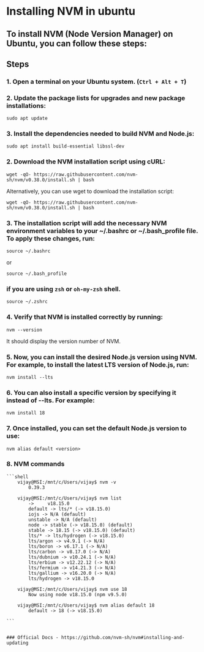 # Installing NVM in ubuntu

## To install NVM (Node Version Manager) on Ubuntu, you can follow these steps:




## Steps

### 1. Open a terminal on your Ubuntu system. (`Ctrl + Alt + T`)

### 2. Update the package lists for upgrades and new package installations:
   
   ```shell
   sudo apt update
   ```

### 3. Install the dependencies needed to build NVM and Node.js:
   
   ```shell
   sudo apt install build-essential libssl-dev
   ```

### 2. Download the NVM installation script using cURL:
   
   ```shell
   wget -qO- https://raw.githubusercontent.com/nvm-sh/nvm/v0.38.0/install.sh | bash
   ```
   Alternatively, you can use wget to download the installation script:
   
   ```shell
   wget -qO- https://raw.githubusercontent.com/nvm-sh/nvm/v0.38.0/install.sh | bash
   ```

### 3. The installation script will add the necessary NVM environment variables to your ~/.bashrc or ~/.bash_profile file. To apply these changes, run:


   ```shell
   source ~/.bashrc
   ```
   or
   ```shell
   source ~/.bash_profile
   ```
   ### if you are using `zsh` or `oh-my-zsh` shell.
   ```shell
   source ~/.zshrc
   ```


### 4. Verify that NVM is installed correctly by running:
   
   ```shell
   nvm --version
   ```
   It should display the version number of NVM.

### 5. Now, you can install the desired Node.js version using NVM. For example, to install the latest LTS version of Node.js, run:
   
   ```shell
   nvm install --lts
   ```

### 6. You can also install a specific version by specifying it instead of --lts. For example:
   
   ```shell
   nvm install 18
   ```

### 7. Once installed, you can set the default Node.js version to use:
   
   ```shell
   nvm alias default <version>
   ```

### 8. NVM commands 
    ```shell
        vijay@MSI:/mnt/c/Users/vijay$ nvm -v
            0.39.3

        vijay@MSI:/mnt/c/Users/vijay$ nvm list
            ->     v18.15.0
            default -> lts/* (-> v18.15.0)
            iojs -> N/A (default)
            unstable -> N/A (default)
            node -> stable (-> v18.15.0) (default)
            stable -> 18.15 (-> v18.15.0) (default)
            lts/* -> lts/hydrogen (-> v18.15.0)
            lts/argon -> v4.9.1 (-> N/A)
            lts/boron -> v6.17.1 (-> N/A)
            lts/carbon -> v8.17.0 (-> N/A)
            lts/dubnium -> v10.24.1 (-> N/A)
            lts/erbium -> v12.22.12 (-> N/A)
            lts/fermium -> v14.21.3 (-> N/A)
            lts/gallium -> v16.20.0 (-> N/A)
            lts/hydrogen -> v18.15.0
        
        vijay@MSI:/mnt/c/Users/vijay$ nvm use 18
            Now using node v18.15.0 (npm v9.5.0)
        
        vijay@MSI:/mnt/c/Users/vijay$ nvm alias default 18
            default -> 18 (-> v18.15.0)
        
    ```


    ### Official Docs - https://github.com/nvm-sh/nvm#installing-and-updating